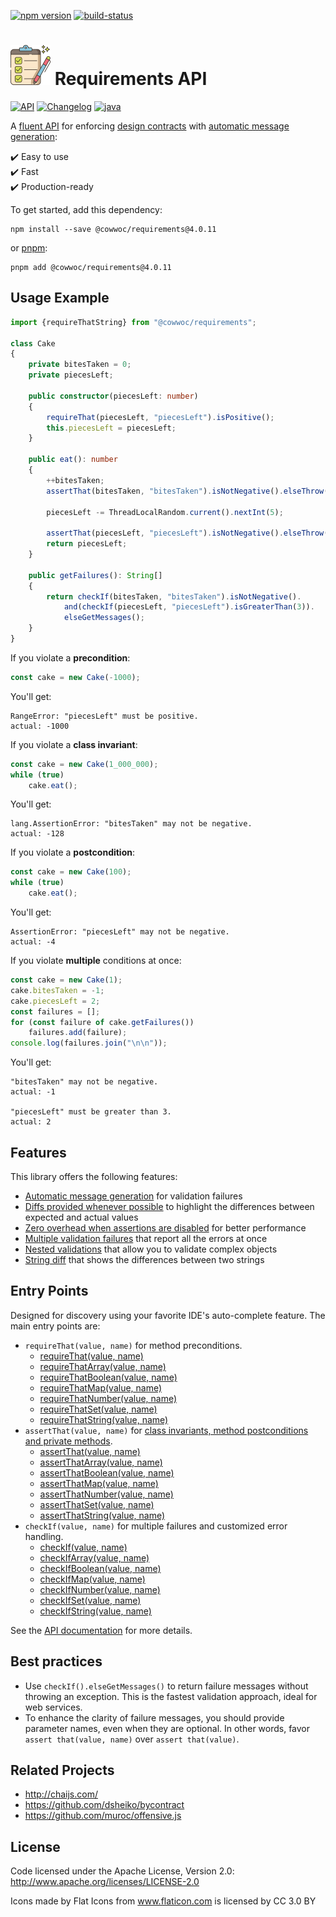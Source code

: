 [![npm version](https://badge.fury.io/js/%40cowwoc%2Frequirements.svg)](https://badge.fury.io/js/%40cowwoc%2Frequirements)
[![build-status](https://github.com/cowwoc/requirements.js/workflows/Build/badge.svg)](https://github.com/cowwoc/requirements.js/actions?query=workflow%3ABuild)

# <img src="docs/logo.svg" width=64 height=64 alt="checklist"> Requirements API

[![API](https://img.shields.io/badge/api_docs-5B45D5.svg)](https://cowwoc.github.io/requirements.js/4.0.11/)
[![Changelog](https://img.shields.io/badge/changelog-A345D5.svg)](docs/Changelog.md)
[![java](https://img.shields.io/badge/other%20languages-java-457FD5.svg)](../../../requirements.java)

A [fluent API](https://en.m.wikipedia.org/docs/Fluent_interface) for enforcing
[design contracts](https://en.wikipedia.org/docs/Design_by_contract) with
[automatic message generation](docs/Features.md#automatic-message-generation):

✔️ Easy to use  
✔️ Fast  
✔️ Production-ready

To get started, add this dependency:

```shell
npm install --save @cowwoc/requirements@4.0.11
```

or [pnpm](https://pnpm.io/):

```shell
pnpm add @cowwoc/requirements@4.0.11
```

## Usage Example

```typescript
import {requireThatString} from "@cowwoc/requirements";

class Cake
{
	private bitesTaken = 0;
	private piecesLeft;

	public constructor(piecesLeft: number)
	{
		requireThat(piecesLeft, "piecesLeft").isPositive();
		this.piecesLeft = piecesLeft;
	}

	public eat(): number
	{
		++bitesTaken;
		assertThat(bitesTaken, "bitesTaken").isNotNegative().elseThrow();

		piecesLeft -= ThreadLocalRandom.current().nextInt(5);

		assertThat(piecesLeft, "piecesLeft").isNotNegative().elseThrow();
		return piecesLeft;
	}

	public getFailures(): String[]
	{
		return checkIf(bitesTaken, "bitesTaken").isNotNegative().
			and(checkIf(piecesLeft, "piecesLeft").isGreaterThan(3)).
			elseGetMessages();
	}
}
```

If you violate a **precondition**:

```typescript
const cake = new Cake(-1000);
```

You'll get:

```
RangeError: "piecesLeft" must be positive.
actual: -1000
```

If you violate a **class invariant**:

```typescript
const cake = new Cake(1_000_000);
while (true)
	cake.eat();
```

You'll get:

```
lang.AssertionError: "bitesTaken" may not be negative.
actual: -128
```

If you violate a **postcondition**:

```typescript
const cake = new Cake(100);
while (true)
	cake.eat();
```

You'll get:

```
AssertionError: "piecesLeft" may not be negative.
actual: -4
```

If you violate **multiple** conditions at once:

```typescript
const cake = new Cake(1);
cake.bitesTaken = -1;
cake.piecesLeft = 2;
const failures = [];
for (const failure of cake.getFailures())
	failures.add(failure);
console.log(failures.join("\n\n"));
```

You'll get:

```
"bitesTaken" may not be negative.
actual: -1

"piecesLeft" must be greater than 3.
actual: 2
```

## Features

This library offers the following features:

* [Automatic message generation](docs/Features.md#automatic-message-generation) for validation failures
* [Diffs provided whenever possible](docs/Features.md#diffs-provided-whenever-possible) to highlight the
  differences between expected and actual values
* [Zero overhead when assertions are disabled](docs/Features.md#assertion-support) for better performance
* [Multiple validation failures](docs/Features.md#multiple-validation-failures) that report all the errors at
  once
* [Nested validations](docs/Features.md#nested-validations) that allow you to validate complex objects
* [String diff](docs/Features.md#string-diff) that shows the differences between two strings

## Entry Points

Designed for discovery using your favorite IDE's auto-complete feature.
The main entry points are:

* `requireThat(value, name)` for method preconditions.
  * [requireThat(value, name)](https://cowwoc.github.io/requirements.js/4.0.11/functions/DefaultJavascriptValidators.requireThat.html)
  * [requireThatArray(value, name)](https://cowwoc.github.io/requirements.js/4.0.11/functions/DefaultJavascriptValidators.requireThatArray.html)
  * [requireThatBoolean(value, name)](https://cowwoc.github.io/requirements.js/4.0.11/functions/DefaultJavascriptValidators.requireThatBoolean.html)
  * [requireThatMap(value, name)](https://cowwoc.github.io/requirements.js/4.0.11/functions/DefaultJavascriptValidators.requireThatMap.html)
  * [requireThatNumber(value, name)](https://cowwoc.github.io/requirements.js/4.0.11/functions/DefaultJavascriptValidators.requireThatNumber.html)
  * [requireThatSet(value, name)](https://cowwoc.github.io/requirements.js/4.0.11/functions/DefaultJavascriptValidators.requireThatSet.html)
  * [requireThatString(value, name)](https://cowwoc.github.io/requirements.js/4.0.11/functions/DefaultJavascriptValidators.requireThatString.html)
* `assertThat(value, name)` for [class invariants, method postconditions and private methods](docs/Features.md#assertion-support).
  * [assertThat(value, name)](https://cowwoc.github.io/requirements.js/4.0.11/functions/DefaultJavascriptValidators.assertThat.html)
  * [assertThatArray(value, name)](https://cowwoc.github.io/requirements.js/4.0.11/functions/DefaultJavascriptValidators.assertThatArray.html)
  * [assertThatBoolean(value, name)](https://cowwoc.github.io/requirements.js/4.0.11/functions/DefaultJavascriptValidators.assertThatBoolean.html)
  * [assertThatMap(value, name)](https://cowwoc.github.io/requirements.js/4.0.11/functions/DefaultJavascriptValidators.assertThatMap.html)
  * [assertThatNumber(value, name)](https://cowwoc.github.io/requirements.js/4.0.11/functions/DefaultJavascriptValidators.assertThatNumber.html)
  * [assertThatSet(value, name)](https://cowwoc.github.io/requirements.js/4.0.11/functions/DefaultJavascriptValidators.assertThatSet.html)
  * [assertThatString(value, name)](https://cowwoc.github.io/requirements.js/4.0.11/functions/DefaultJavascriptValidators.assertThatString.html)
* `checkIf(value, name)` for multiple failures and customized error handling.
  * [checkIf(value, name)](https://cowwoc.github.io/requirements.js/4.0.11/functions/DefaultJavascriptValidators.checkIf.html)
  * [checkIfArray(value, name)](https://cowwoc.github.io/requirements.js/4.0.11/functions/DefaultJavascriptValidators.checkIfArray.html)
  * [checkIfBoolean(value, name)](https://cowwoc.github.io/requirements.js/4.0.11/functions/DefaultJavascriptValidators.checkIfBoolean.html)
  * [checkIfMap(value, name)](https://cowwoc.github.io/requirements.js/4.0.11/functions/DefaultJavascriptValidators.checkIfMap.html)
  * [checkIfNumber(value, name)](https://cowwoc.github.io/requirements.js/4.0.11/functions/DefaultJavascriptValidators.checkIfNumber.html)
  * [checkIfSet(value, name)](https://cowwoc.github.io/requirements.js/4.0.11/functions/DefaultJavascriptValidators.checkIfSet.html)
  * [checkIfString(value, name)](https://cowwoc.github.io/requirements.js/4.0.11/functions/DefaultJavascriptValidators.checkIfString.html)
  

See the [API documentation](https://cowwoc.github.io/requirements.js/4.0.11/) for more details.

## Best practices

* Use `checkIf().elseGetMessages()` to return failure messages without throwing an exception.
  This is the fastest validation approach, ideal for web services.
* To enhance the clarity of failure messages, you should provide parameter names, even when they are optional.
  In other words, favor `assert that(value, name)` over `assert that(value)`.

## Related Projects

* http://chaijs.com/
* https://github.com/dsheiko/bycontract
* https://github.com/muroc/offensive.js

## License

Code licensed under the Apache License, Version 2.0: http://www.apache.org/licenses/LICENSE-2.0

Icons made by Flat Icons from www.flaticon.com is licensed by CC 3.0 BY